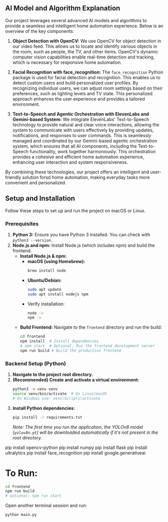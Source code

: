 ## AI Model and Algorithm Explanation

Our project leverages several advanced AI models and algorithms to provide a seamless and intelligent home automation experience. Below is an overview of the key components:

1. **Object Detection with OpenCV:**
   We use OpenCV for object detection in our video feed. This allows us to locate and identify various objects in the room, such as people, the TV, and other items. OpenCV's dynamic computer vision capabilities enable real-time detection and tracking, which is necessary for responsive home automation.

2. **Facial Recognition with face_recognition:**
   The `face_recognition` Python package is used for facial detection and recognition. This enables us to detect custom users and build personalized user profiles. By recognizing individual users, we can adjust room settings based on their preferences, such as lighting levels and TV state. This personalized approach enhances the user experience and provides a tailored environment.

3. **Text-to-Speech and Agentic Orchestration with ElevenLabs and Gemini-based System:**
   We integrate ElevenLabs' Text-to-Speech technology to provide natural and clear voice interactions, allowing the system to communicate with users effectively by providing updates, notifications, and responses to user commands. This is seamlessly managed and coordinated by our Gemini-based agentic orchestration system, which ensures that all AI components, including the Text-to-Speech functionality, work together harmoniously. This orchestration provides a cohesive and efficient home automation experience, enhancing user interaction and system responsiveness.

By combining these technologies, our project offers an intelligent and user-friendly solution forsd home automation, making everyday tasks more convenient and personalized.


## Setup and Installation

Follow these steps to set up and run the project on macOS or Linux.

### Prerequisites

1.  **Python 3:** Ensure you have Python 3 installed. You can check with `python3 --version`.
2.  **Node.js and npm:** Install Node.js (which includes npm) and build the frontend.
    *   **Install Node.js & npm:**
        *   **macOS (using Homebrew):**
            ```bash
            brew install node
            ```
        *   **Ubuntu/Debian:**
            ```bash
            sudo apt update
            sudo apt install nodejs npm
            ```
        *   Verify installation:
            ```bash
            node -v
            npm -v
            ```
    *   **Build Frontend:** Navigate to the `frontend` directory and run the build:
        ```bash
        cd frontend
        npm install  # Install dependencies
        # npm start  # Optional: Run the frontend development server
        npm run build # Build the production frontend
        ```

### Backend Setup (Python)

1.  **Navigate to the project root directory.**
2.  **(Recommended) Create and activate a virtual environment:**
    ```bash
    python3 -m venv venv
    source venv/bin/activate  # On Linux/macOS
    # On Windows use: venv\Scripts\activate
    ```
3.  **Install Python dependencies:**
    ```bash
    pip install -r requirements.txt
    ```
    *Note: The first time you run the application, the YOLOv8 model (`yolov8n.pt`) will be downloaded automatically if it's not present in the root directory.*

pip install opencv-python
pip install numpy
pip install flask
pip install ultralytics
pip install face_recognition
pip install google.generativeai

# To Run:
```bash
cd frontend
npm run build
# optional: npm run start
```
Open another terminal session and run:
```bash
python main.py
```
